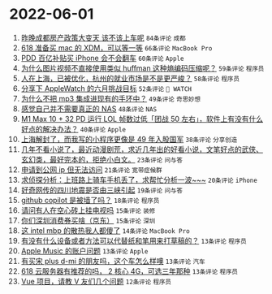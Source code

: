# 2022-06-01

1. [昨晚成都房产政策大变天 该不该上车呢](https://www.v2ex.com/t/856614) `84条评论` `成都`
1. [618 准备买 mac 的 XDM，可以等一等](https://www.v2ex.com/t/856620) `66条评论` `MacBook Pro`
1. [PDD 百亿补贴买 iPhone 会不会翻车](https://www.v2ex.com/t/856642) `60条评论` `Apple`
1. [为什么图片视频不直接使用类似 huffman 这种熵编码压缩呢？](https://www.v2ex.com/t/856697) `59条评论` `程序员`
1. [人在上海，已被优化，杭州的就业市场是不是更严峻？](https://www.v2ex.com/t/856640) `58条评论` `程序员`
1. [分享下 AppleWatch 的六月挑战目标](https://www.v2ex.com/t/856680) `52条评论` ` WATCH`
1. [为什么不把 mp3 集成进现有的手环中？](https://www.v2ex.com/t/856652) `49条评论` `奇思妙想`
1. [感觉自己并不需要真正的 NAS](https://www.v2ex.com/t/856704) `48条评论` `NAS`
1. [M1 Max 10 + 32 PD 运行 LOL 帧数过低「团战 50 左右」，软件上有没有什么好点的解决办法？](https://www.v2ex.com/t/856605) `40条评论` `Apple`
1. [上海解封了，而我写的小程序更像是 49 年入股国军](https://www.v2ex.com/t/856782) `38条评论` `分享创造`
1. [几年不看小说了，最近动漫剧荒，求近几年出的好看小说，文笔好点的武侠、玄幻类，最好完本的，拒绝小白文。](https://www.v2ex.com/t/856776) `23条评论` `问与答`
1. [申请到公网 ip 但无法访问](https://www.v2ex.com/t/856712) `21条评论` `宽带症候群`
1. [求侦探分析：上班路上骑车手机丢了，求帮忙分析一波~~~](https://www.v2ex.com/t/856695) `20条评论` `iPhone`
1. [好奇网传的四川地震是否由三峡引起](https://www.v2ex.com/t/856789) `19条评论` `问与答`
1. [github copilot 是被墙了吗？](https://www.v2ex.com/t/856654) `18条评论` `程序员`
1. [请问有人在空心砖上挂电视吗](https://www.v2ex.com/t/856735) `15条评论` `装修`
1. [你们深圳消费券买啥（京东）](https://www.v2ex.com/t/856691) `15条评论` `深圳`
1. [这 intel mbp 的散热我人都傻了](https://www.v2ex.com/t/856656) `14条评论` `MacBook Pro`
1. [有没有什么设备或者方法可以代替纸和笔用来打草稿的？](https://www.v2ex.com/t/856739) `13条评论` `程序员`
1. [Apple Music 的账户问题](https://www.v2ex.com/t/856669) `13条评论` `Apple`
1. [有买宋 plus d-mi 的朋友吗，这个车怎么样噢](https://www.v2ex.com/t/856645) `13条评论` `汽车`
1. [618 云服务器有推荐的吗， 2 核心 4G，可选三年那种](https://www.v2ex.com/t/856635) `13条评论` `程序员`
1. [Vue 项目，请教 V 友们几个问题](https://www.v2ex.com/t/856720) `12条评论` `程序员`
